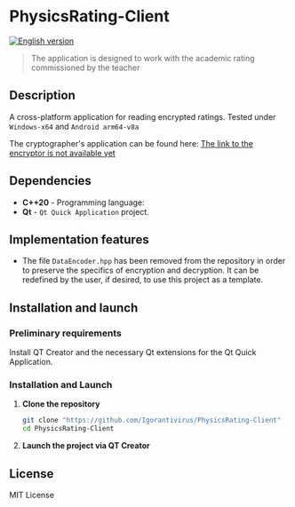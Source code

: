 # PhysicsRating-Client 

[![English version](https://img.shields.io/badge/English%20version-blue)](README.md)

> The application is designed to work with the academic rating commissioned by the teacher

## Description

A cross-platform application for reading encrypted ratings.
Tested under `Windows-x64` and `Android arm64-v8a` 

The cryptographer's application can be found here: [The link to the encryptor is not available yet](#)

## Dependencies

* **С++20** - Programming language: 
* **Qt** - `Qt Quick Application` project.

## Implementation features

* The file `DataEncoder.hpp` has been removed from the repository in order to preserve the specifics of encryption and decryption. It can be redefined by the user, if desired, to use this project as a template.

## Installation and launch

### Preliminary requirements

Install QT Creator and the necessary Qt extensions for the Qt Quick Application.

### Installation and Launch

1. **Clone the repository**
   ```sh
   git clone "https://github.com/Igorantivirus/PhysicsRating-Client"
   cd PhysicsRating-Client
   ```
2. **Launch the project via QT Creator**

## License 
MIT License
